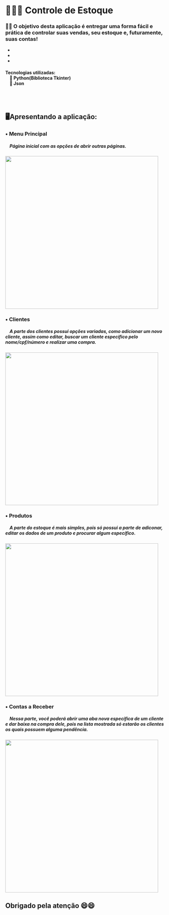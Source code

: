 # 👨🏽‍💻 Controle de Estoque


 ### 🤜🏾 O objetivo desta aplicação é entregar uma forma fácil e prática de controlar suas vendas, seu estoque e, futuramente, suas contas!<br>
-
-
-
<h4>
  Tecnologias utilizadas:<br>
  &nbsp;&nbsp;&nbsp;&nbsp;🐍 Python(Biblioteca Tkinter)<br>
  &nbsp;&nbsp;&nbsp;&nbsp;🔑 Json
</h4>
<br><br>

## 🖥Apresentando a aplicação:
<div style="width:100%;">
  <div style="width:100%;">
    <h3>• Menu Principal</h3>
    <h5>&nbsp;&nbsp;&nbsp;&nbsp;Página inicial com as opções de abrir outras páginas.</h5>
    <img src="https://user-images.githubusercontent.com/67286745/159506172-3897128c-f9a4-4e93-876c-89627b98a5a6.png" style="width:50vw;;">
  </div>
  <div>
    <h3>• Clientes</h3>
    <h5>
      &nbsp;&nbsp;&nbsp;&nbsp;A parte dos clientes possui opções variadas, como adicionar um novo cliente, assim como editar, buscar um cliente específico pelo
      nome/cpf/número e realizar uma compra.
    </h5>
    <img src="https://user-images.githubusercontent.com/67286745/159507752-2c4d4511-720d-4799-b88e-049e2c5c6c0b.png" style="width:50vw;">
  </div>
  <div>
    <h3>• Produtos</h3>
    <h5>
      &nbsp;&nbsp;&nbsp;&nbsp;A parte do estoque é mais simples, pois só possui a parte de adiconar, editar os dados de um produto e procurar algum específico.
    </h5>
    <img src="https://user-images.githubusercontent.com/67286745/159508484-ca755324-fdfe-4ff4-ac2f-92a9b25abcc7.png" style="width:50vw;">
  </div>
  <div>
    <h3>• Contas a Receber</h3>
    <h5>
      &nbsp;&nbsp;&nbsp;&nbsp;Nessa parte, você poderá abrir uma aba nova específica de um cliente e dar baixa na compra dele, pois na lista mostrada só
      estarão os clientes os quais possuem alguma pendência.
    </h5>
    <img src="https://user-images.githubusercontent.com/67286745/159511136-2134513b-4660-4f4f-85e3-82d0ffb4663a.png" style="width:50vw;">
  </div>
</div>

## Obrigado pela atenção 😄😄




